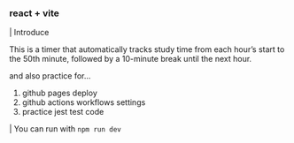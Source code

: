 ### react + vite

| Introduce

This is a timer that automatically tracks study time from each hour’s start to the 50th minute, followed by a 10-minute break until the next hour.

and also practice for...

1. github pages deploy
2. github actions workflows settings
3. practice jest test code

| You can run with `npm run dev`
